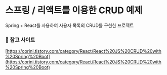 # 스프링 / 리액트를 이용한 CRUD 예제

Spring + React를 사용하여 사용자 목록의 CRUD를 구현한 프로젝트


### 🔗 참고 사이트

[https://corini.tistory.com/category/React/React%20JS%20CRUD%20with%20Spring%20Boot](https://corini.tistory.com/category/React/React%20JS%20CRUD%20with%20Spring%20Boot)
